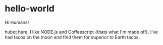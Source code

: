 hello-world
================

Hi Humans!

hubot here, I like NODE.js and Coffeescript {thats what I'm made of!}.
I've had tacos on the moon and find them for superior to  Earth tacos.
